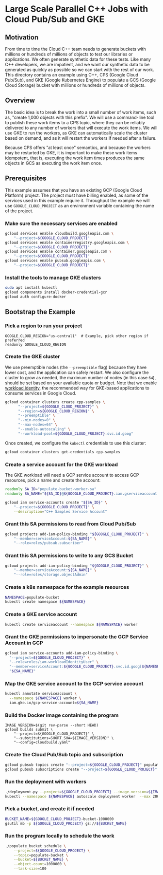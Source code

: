 # Large Scale Parallel C++ Jobs with Cloud Pub/Sub and GKE

## Motivation

From time to time the Cloud C++ team needs to generate buckets with millions or hundreds of millions of objects to test
our libraries or applications. We often generate synthetic data for these tests. Like many C++ developers, we are
impatient, and we want our synthetic data to be generated as quickly as possible so we can start with the rest of our
work. This directory contains an example using C++, CPS (Google Cloud Pub/Sub), and GKE (Google Kubernetes Engine) to
populate a GCS (Google Cloud Storage) bucket with millions or hundreds of millions of objects.

## Overview

The basic idea is to break the work into a small number of work items, such as, "create 1,000 objects with this prefix".
We will use a command-line tool to publish these work items to a CPS topic, where they can be reliably delivered to any
number of workers that will execute the work items. We will use GKE to run the workers, as GKE can automatically scale
the cluster based on demand, and as it will restart the workers if needed after a failure. 

Because CPS offers "at least once" semantics, and because the workers may be restarted by GKE, it is important to make
these work items idempotent, that is, executing the work item times produces the same objects in GCS as executing the
work item once.

## Prerequisites

This example assumes that you have an existing GCP (Google Cloud Platform) project. The project must have billing
enabled, as some of the services used in this example require it. Throughput the example we will use
`GOOGLE_CLOUD_PROJECT` as an environment variable containing the name of the project.

### Make sure the necessary services are enabled

```sh
gcloud services enable cloudbuild.googleapis.com \
    "--project=${GOOGLE_CLOUD_PROJECT}"
gcloud services enable containerregistry.googleapis.com \
    "--project=${GOOGLE_CLOUD_PROJECT}"
gcloud services enable container.googleapis.com \
    "--project=${GOOGLE_CLOUD_PROJECT}"
gcloud services enable pubsub.googleapis.com \
    "--project=${GOOGLE_CLOUD_PROJECT}"
```

### Install the tools to manage GKE clusters

```bash
sudo apt install kubectl
gcloud components install docker-credential-gcr
gcloud auth configure-docker
```

## Bootstrap the Example

### Pick a region to run your project

```
GOOGLE_CLOUD_REGION="us-central1"  # Example, pick other region if preferred
readonly GOOGLE_CLOUD_REGION
```

### Create the GKE cluster

We use preemptible nodes (the `--preemptible` flag) because they have lower cost, and the application can safely
restart. We also configure the cluster to grow as needed, the maximum number of nodes (in this case `64`), should be
set based on your available quota or budget. Note that we enable [workload identity][workload-identity], the recommended
way for GKE-based applications to consume services in Google Cloud.

[workload-identity]: https://cloud.google.com/kubernetes-engine/docs/how-to/workload-identity

```sh
gcloud container clusters create cpp-samples \
      "--project=${GOOGLE_CLOUD_PROJECT}" \
      "--region=${GOOGLE_CLOUD_REGION}" \
      "--preemptible" \
      "--min-nodes=0" \
      "--max-nodes=64" \
      "--enable-autoscaling" \
      "--workload-pool=${GOOGLE_CLOUD_PROJECT}.svc.id.goog"
```

Once created, we configure the `kubectl` credentials to use this cluster:

```sh
gcloud container clusters get-credentials cpp-samples
```

### Create a service account for the GKE workload

The GKE workload will need a GCP service account to access GCP resources, pick a name and create the account:

```sh
readonly SA_ID="populate-bucket-worker-sa"
readonly SA_NAME="${SA_ID}@${GOOGLE_CLOUD_PROJECT}.iam.gserviceaccount.com"

gcloud iam service-accounts create "${SA_ID}" \
    "--project=${GOOGLE_CLOUD_PROJECT}" \
    --description="C++ Samples Service Account"
```

### Grant this SA permissions to read from Cloud Pub/Sub

```sh
gcloud projects add-iam-policy-binding "${GOOGLE_CLOUD_PROJECT}" \
    "--member=serviceAccount:${SA_NAME}" \
    "--role=roles/pubsub.subscriber"
```

### Grant this SA permissions to write to any GCS Bucket

```sh
gcloud projects add-iam-policy-binding "${GOOGLE_CLOUD_PROJECT}" \
    "--member=serviceAccount:${SA_NAME}" \
    "--role=roles/storage.objectAdmin"
```


### Create a k8s namespace for the example resources

```sh
NAMESPACE=populate-bucket
kubectl create namespace ${NAMESPACE}
```

### Create a GKE service account

```sh
kubectl create serviceaccount --namespace ${NAMESPACE} worker
```

### Grant the GKE permissions to impersonate the GCP Service Account in GCP

```sh
gcloud iam service-accounts add-iam-policy-binding \
  "--project=${GOOGLE_CLOUD_PROJECT}" \
  "--role=roles/iam.workloadIdentityUser" \
  "--member=serviceAccount:${GOOGLE_CLOUD_PROJECT}.svc.id.goog[${NAMESPACE}/worker]" \
  "${SA_NAME}"
```

### Map the GKE service account to the GCP service account

```sh
kubectl annotate serviceaccount \
  --namespace ${NAMESPACE} worker \
  iam.gke.io/gcp-service-account=${SA_NAME}
```

### Build the Docker image containing the program

```
IMAGE_VERSION=$(git rev-parse --short HEAD)
gcloud builds submit \
    "--project=${GOOGLE_CLOUD_PROJECT}" \
    "--substitutions=SHORT_SHA=${IMAGE_VERSION}" \
    "--config=cloudbuild.yaml"
```

### Create the Cloud Pub/Sub topic and subscription

```sh
gcloud pubsub topics create "--project=${GOOGLE_CLOUD_PROJECT}" populate-bucket 
gcloud pubsub subscriptions create "--project=${GOOGLE_CLOUD_PROJECT}" --topic populate-bucket populate-bucket 
```

### Run the deployment with workers

```sh
./deployment.py --project=${GOOGLE_CLOUD_PROJECT} --image-version=${IMAGE_VERSION} | kubectl apply -f -
kubectl --namespace ${NAMESPACE} autoscale deployment worker  --max 200 --min 1 --cpu-percent 50
```

### Pick a bucket, and create it if needed

```bash
BUCKET_NAME=${GOOGLE_CLOUD_PROJECT}-bucket-1000000
gsutil mb -p ${GOOGLE_CLOUD_PROJECT} gs://${BUCKET_NAME}
```

### Run the program locally to schedule the work

```sh
./populate_bucket schedule \
    --project=${GOOGLE_CLOUD_PROJECT} \
    --topic=populate-bucket \
    --bucket=${BUCKET_NAME} \
    --object-count=1000000 \
    --task-size=100
```

